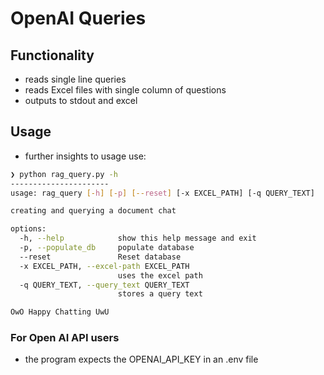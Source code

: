 # OpenAI Queries

## Functionality
- reads single line queries
- reads Excel files with single column of questions
- outputs to stdout and excel

## Usage
- further insights to usage use:
```bash
❯ python rag_query.py -h
----------------------
usage: rag_query [-h] [-p] [--reset] [-x EXCEL_PATH] [-q QUERY_TEXT]

creating and querying a document chat

options:
  -h, --help            show this help message and exit
  -p, --populate_db     populate database
  --reset               Reset database
  -x EXCEL_PATH, --excel-path EXCEL_PATH
                        uses the excel path
  -q QUERY_TEXT, --query_text QUERY_TEXT
                        stores a query text

OwO Happy Chatting UwU

```
### For Open AI API users
- the program expects the OPENAI_API_KEY in an .env file
